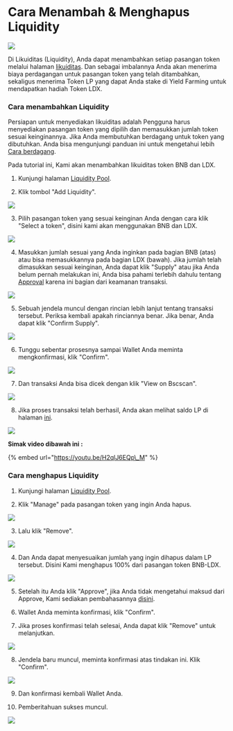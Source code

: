 # Cara Menambah & Menghapus Liquidity

![](../../.gitbook/assets/8.-how-to-add-_-remove-liquidity.svg)

Di Likuiditas \(Liquidity\), Anda dapat menambahkan setiap pasangan token melalui halaman [likuiditas](https://swap.litedex.io/#/pool). Dan sebagai imbalannya Anda akan menerima biaya perdagangan untuk pasangan token yang telah ditambahkan, sekaligus menerima Token LP yang dapat Anda stake di Yield Farming untuk mendapatkan hadiah Token LDX.

### Cara menambahkan Liquidity 

Persiapan untuk menyediakan likuiditas adalah Pengguna harus menyediakan pasangan token yang dipilih dan memasukkan jumlah token sesuai keinginannya. Jika Anda membutuhkan berdagang untuk token yang dibutuhkan. Anda bisa mengunjungi panduan ini untuk mengetahui lebih [Cara berdagang](cara-berdagang.md).

Pada tutorial ini, Kami akan menambahkan likuiditas token BNB dan LDX.

1. Kunjungi halaman [Liquidity Pool](https://swap.litedex.io/#/pool). 

2. Klik tombol "Add Liquidity".

![](../../.gitbook/assets/56316df2-ae26-4716-a921-ce3b43f7df66_4_5005_c%20%281%29%20%281%29.jpeg)

3. Pilih pasangan token yang sesuai keinginan Anda dengan cara klik "Select a token", disini kami akan menggunakan BNB dan LDX. 

![](../../.gitbook/assets/0a65b666-be7f-40ce-aa1b-bfad94fd9910_1_105_c.jpeg)

4. Masukkan jumlah sesuai yang Anda inginkan pada bagian BNB \(atas\) atau bisa memasukkannya pada bagian LDX \(bawah\). Jika jumlah telah dimasukkan sesuai keinginan, Anda dapat klik "Supply" atau jika Anda belum pernah melakukan ini, Anda bisa pahami terlebih dahulu tentang [Approval](../../memulai/pengenalan-approval.md) karena ini bagian dari keamanan transaksi. 

![](../../.gitbook/assets/ef194b04-548b-4a96-9227-741e421fa2d4_1_105_c.jpeg)

5. Sebuah jendela muncul dengan rincian lebih lanjut tentang transaksi tersebut. Periksa kembali apakah rinciannya benar. Jika benar, Anda dapat klik "Confirm Supply". 

![](../../.gitbook/assets/1725172e-1587-415f-973d-6fe8983a2179_1_201_a.jpeg)

6. Tunggu sebentar prosesnya sampai Wallet Anda meminta mengkonfirmasi, klik "Confirm". 

![](../../.gitbook/assets/064f2c87-5375-46a4-99f3-18d2407a9ebe_1_201_a.jpeg)

7. Dan transaksi Anda bisa dicek dengan klik "View on Bscscan". 

![](../../.gitbook/assets/6847d8c7-4af6-4aaf-aa75-01a47319830d_1_201_a.jpeg)

8. Jika proses transaksi telah berhasil, Anda akan melihat saldo LP di halaman [ini](https://swap.litedex.io/#/pool).

![](../../.gitbook/assets/d755d3e8-afb1-4781-812a-650138f87a86_1_201_a%20%281%29.jpeg)

**Simak video dibawah ini :**

{% embed url="https://youtu.be/H2qlJ6EQp\_M" %}

### Cara menghapus Liquidity

1. Kunjungi halaman [Liquidity Pool](https://swap.litedex.io/#/pool).

2. Klik "Manage" pada pasangan token yang ingin Anda hapus.

![](../../.gitbook/assets/d954ee0d-6f51-4087-a429-1c0c7f67a5b3_1_201_a.jpeg)

3. Lalu klik "Remove".

![](../../.gitbook/assets/d755d3e8-afb1-4781-812a-650138f87a86_1_201_a%20%281%29%20%281%29.jpeg)

4. Dan Anda dapat menyesuaikan jumlah yang ingin dihapus dalam LP tersebut. Disini Kami menghapus 100% dari pasangan token BNB-LDX.

![](../../.gitbook/assets/843f61d1-3974-456c-92f4-b7c85900c279_1_105_c.jpeg)

5. Setelah itu Anda klik "Approve", jika Anda tidak mengetahui maksud dari Approve, Kami sediakan pembahasannya [disini](../../memulai/pengenalan-approval.md).

6. Wallet Anda meminta konfirmasi, klik "Confirm".

7. Jika proses konfirmasi telah selesai, Anda dapat klik "Remove" untuk melanjutkan.

![](../../.gitbook/assets/8accefcd-cb38-4c81-8579-05f1ae9cfe91_1_105_c.jpeg)

8. Jendela baru muncul, meminta konfirmasi atas tindakan ini. Klik "Confirm".

![](../../.gitbook/assets/6da6c8c1-0fdd-438f-a76c-3b9d655bd3dc_1_201_a.jpeg)

9. Dan konfirmasi kembali Wallet Anda.

10. Pemberitahuan sukses muncul.

![](../../.gitbook/assets/120f7744-e1ab-4634-9781-4eb7842ad185_4_5005_c.jpeg)



